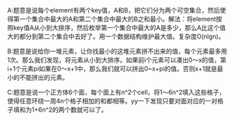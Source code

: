 A:题意是说每个element有两个key值，A和B，把它们分为两个可空集合，然后使得第一个集合中最大的A和第二个集合中最大的B之和最小。解法：将element按照key值A从小到大排序，然后枚举第一个集合中最大的A是多少，那么A比这个值大的都分到第二个集合中去好了。用一个数据结构维护最大值。复杂度O(nlgn)。

B:题意是说给你一堆元素，让你找最小的这堆元素拼不出来的值，每个元素最多用1次。那么我们发现，将元素从小到大排序。如果前i个元素可以凑出0～x的值，第i+1个元素pi如果在0～x+1中，那么我们就可以拼出0~x+pi的值。否则x+1就是最小的不能拼出的元素。

C:题意是说一个正方体6个面，每个面上有n^2个cell，将1～6n^2填入这些格子，使得任意环绕一周4n个格子相加的和都相等。yy一下发现只要对面对应的一对格子填和为1+6n^2的两个数就可以了。
